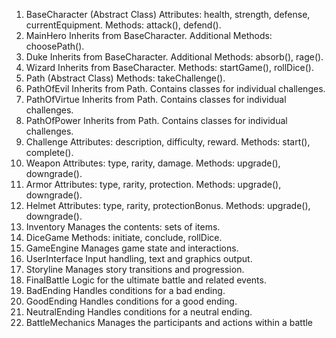1) BaseCharacter (Abstract Class)
Attributes: health, strength, defense, currentEquipment.
Methods: attack(), defend().
2) MainHero
Inherits from BaseCharacter.
Additional Methods: choosePath().
3) Duke
Inherits from BaseCharacter.
Additional Methods: absorb(), rage().
4) Wizard
Inherits from BaseCharacter.
Methods: startGame(), rollDice().
5) Path (Abstract Class)
Methods: takeChallenge().
6) PathOfEvil
Inherits from Path.
Contains classes for individual challenges.
7) PathOfVirtue
Inherits from Path.
Contains classes for individual challenges.
8) PathOfPower
Inherits from Path.
Contains classes for individual challenges.
9) Challenge
Attributes: description, difficulty, reward.
Methods: start(), complete().
10) Weapon
Attributes: type, rarity, damage.
Methods: upgrade(), downgrade().
11) Armor
Attributes: type, rarity, protection.
Methods: upgrade(), downgrade().
12) Helmet
Attributes: type, rarity, protectionBonus.
Methods: upgrade(), downgrade().
13) Inventory
Manages the contents: sets of items.
14) DiceGame
Methods: initiate, conclude, rollDice.
15) GameEngine
Manages game state and interactions.
16) UserInterface
Input handling, text and graphics output.
17) Storyline
Manages story transitions and progression.
18) FinalBattle
Logic for the ultimate battle and related events.
19) BadEnding
Handles conditions for a bad ending.
20) GoodEnding
Handles conditions for a good ending.
21) NeutralEnding
Handles conditions for a neutral ending.
22) BattleMechanics
Manages the participants and actions within a battle
